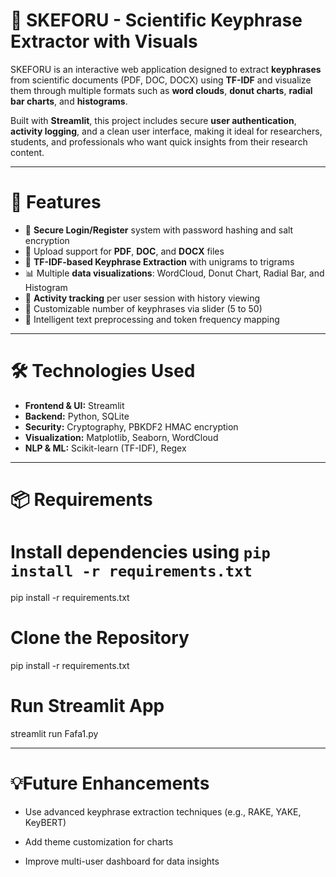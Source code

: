 # 🔬 SKEFORU - Scientific Keyphrase Extractor with Visuals

SKEFORU is an interactive web application designed to extract **keyphrases** from scientific documents (PDF, DOC, DOCX) using **TF-IDF** and visualize them through multiple formats such as **word clouds**, **donut charts**, **radial bar charts**, and **histograms**.

Built with **Streamlit**, this project includes secure **user authentication**, **activity logging**, and a clean user interface, making it ideal for researchers, students, and professionals who want quick insights from their research content.

--- 

# 🚀 Features

- 🔐 **Secure Login/Register** system with password hashing and salt encryption
- 📄 Upload support for **PDF**, **DOC**, and **DOCX** files
- 🧠 **TF-IDF-based Keyphrase Extraction** with unigrams to trigrams
- 📊 Multiple **data visualizations**: WordCloud, Donut Chart, Radial Bar, and Histogram
- 📁 **Activity tracking** per user session with history viewing
- 🎯 Customizable number of keyphrases via slider (5 to 50)
- 🧹 Intelligent text preprocessing and token frequency mapping

---

# 🛠️ Technologies Used

- **Frontend & UI:** Streamlit
- **Backend:** Python, SQLite
- **Security:** Cryptography, PBKDF2 HMAC encryption
- **Visualization:** Matplotlib, Seaborn, WordCloud
- **NLP & ML:** Scikit-learn (TF-IDF), Regex

---

# 📦 Requirements

# Install dependencies using `pip install -r requirements.txt`

pip install -r requirements.txt

# Clone the Repository

pip install -r requirements.txt

# Run Streamlit App

streamlit run Fafa1.py

---

# 💡Future Enhancements

- Use advanced keyphrase extraction techniques (e.g., RAKE, YAKE, KeyBERT)

- Add theme customization for charts

- Improve multi-user dashboard for data insights

